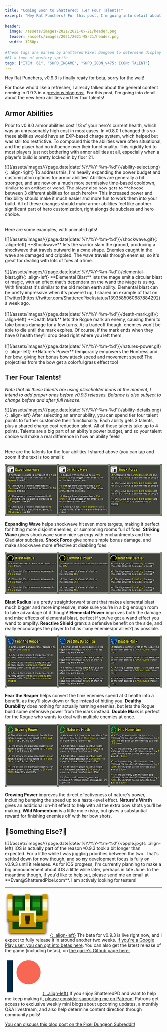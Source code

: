 ```yaml
---
title: "Coming Soon to Shattered: Tier Four Talents!"
excerpt: "Hey Rat Punchers! For this post, I'm going into detail about the new hero abilities and tier four talents!"

header:
  image: /assets/images/2021/2021-05-21/header.png
  teaser: /assets/images/2021/2021-05-21/header.png
  width: 1260px

#These tags are parsed by Shattered Pixel Dungeon to determine display in its news feed
#61 = tome of mastery sprite
tags: ["ITEM: 61", "SHPD_INGAME", "SHPD_ICON_v475: ICON: TALENT"]
---
```


Hey Rat Punchers, v0.9.3 is finally ready for beta, sorry for the wait!

For those who'd like a refresher, I already talked about the general content coming in 0.9.3 in a [previous blog post](/blog/coming-soon-to-shattered-item-changes-challenges-abilities.html). For this post, I'm going into detail about the new hero abilities and tier four talents!

## Armor Abilities

Prior to v0.8.0 armor abilities cost 1/3 of your hero's current health, which was an unreasonably high cost in most cases. In v0.8.0 I changed this so these abilities would have an EXP-based charge system, which helped but was still too restrictive. To compound this the abilities were often situational, and the player had no influence over their functionality. This rigidity led to most players just not bothering with armor abilities at all, especially when a player's build is pretty locked in by floor 21.

<div markdown="1"  style="display: inline-block; margin-bottom: 1.3em;">
![](/assets/images/{{page.date|date:'%Y/%Y-%m-%d'}}/ability-select.png){: .align-right}
To address this, I'm heavily expanding the power budget and customization options for armor abilities! Abilities are generally a bit stronger, and are now on a much more permissive time-based cooldown, similar to an artifact or wand. The player also now gets to **choose between 3 different abilities for each hero!** This increased power and flexibility should make it much easier and more fun to work them into your build. All of these changes should make armor abilities feel like another significant part of hero customization, right alongside subclass and hero choice.
</div>

Here are some examples, with animated gifs!

<div markdown="1" style="display: inline-block; margin-bottom: 1.3em;">
![](/assets/images/{{page.date|date:'%Y/%Y-%m-%d'}}/shockwave.gif){: .align-left}
**Shockwave** lets the warrior slam the ground, producing a shockwave that travels outward in a cone shape. Enemies caught in the wave are damaged and crippled. The wave travels through enemies, so it's great for dealing with lots of foes at a time.
</div>

<div markdown="1" style="display: inline-block; margin-bottom: 1.3em;">
![](/assets/images/{{page.date|date:'%Y/%Y-%m-%d'}}/elemental-blast.gif){: .align-left}
**Elemental Blast** lets the mage emit a circular blast of magic, with an effect that's dependent on the wand the Mage is using. With fireblast it's similar to the old molten earth ability. Elemental blast can be pretty impressive when it's powered up, I shared an example of that on [Twitter](https://twitter.com/ShatteredPixel/status/1393585060687884292) a week ago.
</div>

<div markdown="1" style="display: inline-block; margin-bottom: 1.3em;">
![](/assets/images/{{page.date|date:'%Y/%Y-%m-%d'}}/death-mark.gif){: .align-left}
**Death Mark** lets the Rogue mark an enemy, causing them to take bonus damage for a few turns. As a tradeoff though, enemies won't be able to die until the mark expires. Of course, if the mark ends when they have 0 health they'll drop dead right where you left them.
</div>

<div markdown="1" style="display: inline-block;">
![](/assets/images/{{page.date|date:'%Y/%Y-%m-%d'}}/natures-power.gif){: .align-left}
**Nature's Power** temporarily empowers the Huntress and her bow, giving her bonus bow attack speed and movement speed! The projectiles from the bow get a colorful grass effect too!
</div>


## Tier Four Talents!

*Note that all these talents are using placeholder icons at the moment, I intend to add proper ones before v0.9.3 releases. Balance is also subject to change before and after full release.*

<div markdown="1" style="display: inline-block; margin-bottom: 1.3em;">
![](/assets/images/{{page.date|date:'%Y/%Y-%m-%d'}}/ability-details.png){: .align-left}
After selecting an armor ability, you can spend tier four talent points to further customize their functionality. Each ability gets 3 talents, plus a shared charge cost reduction talent. All of these talents take up to 4 points. Talents are a big part of an ability's power budget, and so your talent choice will make a real difference in how an ability feels!
</div>

Here are the talents for the four abilities I shared above (you can tap and zoom if the text is too small):

<a href="/assets/images/2021/2021-05-21/shockwave-talents.png" title="" class="image-popup">
    <img src="/assets/images/2021/2021-05-21/shockwave-talents.png" alt="" class="align-center">
</a>

**Expanding Wave** helps shockwave hit even more targets, making it perfect for hitting more disjoint enemies, or summoning rooms full of foes. **Striking Wave** gives shockwave some nice synergy with enchantments and the Gladiator subclass. **Shock Force** give some simple bonus damage, and make shockwave more effective at disabling foes.

<a href="/assets/images/2021/2021-05-21/eleblast-talents.png" title="" class="image-popup">
    <img src="/assets/images/2021/2021-05-21/eleblast-talents.png" alt="" class="align-center">
</a>

**Blast Radius** is a pretty straightforward talent that makes elemental blast much bigger and more impressive; make sure you're in a big enough room to take advantage of it though! **Elemental Power** improves both the damage and misc effects of elemental blast, perfect if you've got a wand effect you wand to amplify. **Reactive Shield** grants a defensive benefit on the side, and really encourages the player to hit as many enemies(or allies?) as possible.

<a href="/assets/images/2021/2021-05-21/mark-talents.png" title="" class="image-popup">
    <img src="/assets/images/2021/2021-05-21/mark-talents.png" alt="" class="align-center">
</a>

**Fear the Reaper** helps convert the time enemies spend at 0 health into a benefit, as they'll slow down or flee instead of hitting you. **Dealthy Durability** does nothing for actually harming enemies, but lets the Rogue build some defensive power from the mark instead. **Double Mark** is perfect for the Rogue who wants to deal with multiple enemies at once.

<a href="/assets/images/2021/2021-05-21/power-talents.png" title="" class="image-popup">
    <img src="/assets/images/2021/2021-05-21/power-talents.png" alt="" class="align-center">
</a>

**Growing Power** improves the direct effectiveness of nature's power, including bumping the speed up to a haste-level effect. **Nature's Wrath** gives an additional on-hit effect to help with all the extra bow shots you'll be making. **Wild Momentum** is a little more risky, but gives a substantial reward for finishing enemies off with her bow shots.

## 🍏Something Else?🍏

<div markdown="1" style="display: inline-block;">
![](/assets/images/{{page.date|date:'%Y/%Y-%m-%d'}}/apple.jpg){: .align-left}
iOS is actually part of the reason v0.9.3 took a bit longer than expected. For a little while I was juggling priorities between the two. That's settled down for now though, and so my development focus is fully on v0.9.3 until it releases. As for iOS progress, I'm currently planning to make a big announcement about iOS a little while later, perhaps in late June. In the meantime though, if you'd like to help out, please send me an email at **Evan@ShatteredPixel.com**. I am actively looking for testers!
</div>

---

[![](/assets/images/SHPD-icon.png){: .align-left}](https://github.com/00-Evan/shattered-pixel-dungeon/releases/) The beta for v0.9.3 is live right now, and I expect to fully release it in around another two weeks. [If you're a Google Play user, you can opt into betas here](https://play.google.com/apps/testing/com.shatteredpixel.shatteredpixeldungeon). You can also get the latest release of the game (including betas), on [the game's Github page here.](https://github.com/00-Evan/shattered-pixel-dungeon/releases/)

[![](/assets/images/patreon-icon.png){: .align-left}](https://www.patreon.com/ShatteredPixel) If you enjoy ShatteredPD and want to help me keep making it, [please consider supporting me on Patreon!](https://www.patreon.com/ShatteredPixel) Patrons get access to exclusive weekly mini blogs about upcoming updates, a monthly Q&A livestream, and also help determine content direction through community polls!

[You can discuss this blog post on the Pixel Dungeon Subreddit!](https://www.reddit.com/r/PixelDungeon/comments/ni6vbi/)